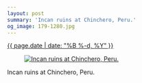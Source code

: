 ```yaml
---
layout: post
summary: 'Incan ruins at Chinchero, Peru.'
og_image: 179-1280.jpg
---
```


<p>
 <time>
  <a href="/179">
   {{ page.date | date: "%B %-d, %Y" }}
  </a>
 </time>
 <a href="/179">
  <figure data-taken="11/14/2013">
   <img alt="Incan ruins at Chinchero, Peru." sizes="(min-width: 700px) 50vw, calc(100vw - 2rem)" src="{{ site.assets_url }}/179-640.jpg" srcset="{{ site.assets_url }}/179-1280.jpg 1280w, {{ site.assets_url }}/179-960.jpg 960w, {{ site.assets_url }}/179-640.jpg 640w, {{ site.assets_url }}/179-320.jpg 320w"/>
  </figure>
 </a>
 <span>
  Incan ruins at Chinchero, Peru.
 </span>
</p>
